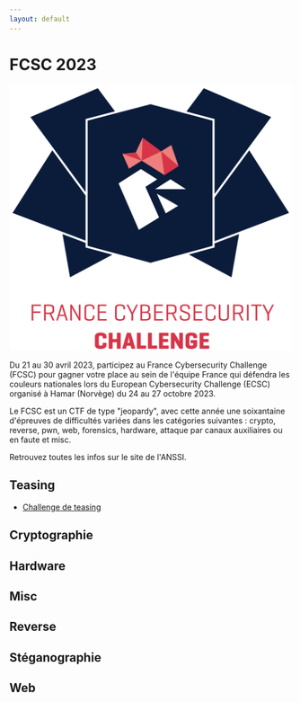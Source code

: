 ```yaml
---
layout: default
---
```


# FCSC 2023

![Affiche](images/affiche.png)

Du 21 au 30 avril 2023, participez au France Cybersecurity Challenge (FCSC) pour gagner votre place au sein de l'équipe France qui défendra les couleurs nationales lors du European Cybersecurity Challenge (ECSC) organisé à Hamar (Norvège) du 24 au 27 octobre 2023.

Le FCSC est un CTF de type "jeopardy", avec cette année une soixantaine d'épreuves de difficultés variées dans les catégories suivantes : crypto, reverse, pwn, web, forensics, hardware, attaque par canaux auxiliaires ou en faute et misc.

Retrouvez toutes les infos sur le site de l'ANSSI.

## Teasing
- [Challenge de teasing](./teasing/)

## Cryptographie

## Hardware

## Misc

## Reverse

## Stéganographie

## Web
